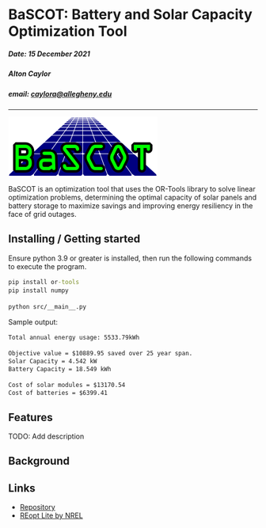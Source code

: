 # BaSCOT: Battery and Solar Capacity Optimization Tool

##### Date: 15 December 2021

##### Alton Caylor

##### email: caylora@allegheny.edu

---

![logo](img\BaSCOT_logo.png)

BaSCOT is an optimization tool that uses the OR-Tools library to solve linear optimization problems, determining the optimal capacity of solar panels and battery storage to maximize savings and improving energy resiliency in the face of grid outages.

## Installing / Getting started

Ensure python 3.9 or greater is installed, then run the following commands to execute the program.

```cmd
pip install or-tools
pip install numpy

python src/__main__.py
```

Sample output:

```sample
Total annual energy usage: 5533.79kWh

Objective value = $10889.95 saved over 25 year span.
Solar Capacity = 4.542 kW
Battery Capacity = 18.549 kWh

Cost of solar modules = $13170.54
Cost of batteries = $6399.41
```

## Features

TODO: Add description

## Background

## Links

* [Repository](https://github.com/caylora/BaSCOT)
* [REopt Lite by NREL](https://github.com/NREL/REoptLite)

